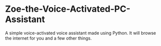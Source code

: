 # Zoe-the-Voice-Activated-PC-Assistant
A simple voice-activated voice assistant made using Python. It will browse the internet for you and a few other things.
